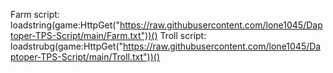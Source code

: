 Farm script: loadstring(game:HttpGet("https://raw.githubusercontent.com/lone1045/Daptoper-TPS-Script/main/Farm.txt"))()
Troll script: loadstrubg(game:HttpGet("https://raw.githubusercontent.com/lone1045/Daptoper-TPS-Script/main/Troll.txt"))()
